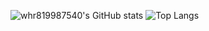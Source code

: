 ![whr819987540's GitHub stats](https://github-readme-stats.vercel.app/api?username=whr819987540&count_private=true&show_icons=true)
![Top Langs](https://github-readme-stats.vercel.app/api/top-langs/?username=whr819987540&hide=jupyter%20notebook,tex)
